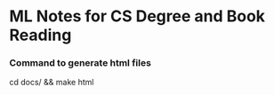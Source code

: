 # ML Notes for CS Degree and Book Reading

### Command to generate html files
cd docs/ && make html
